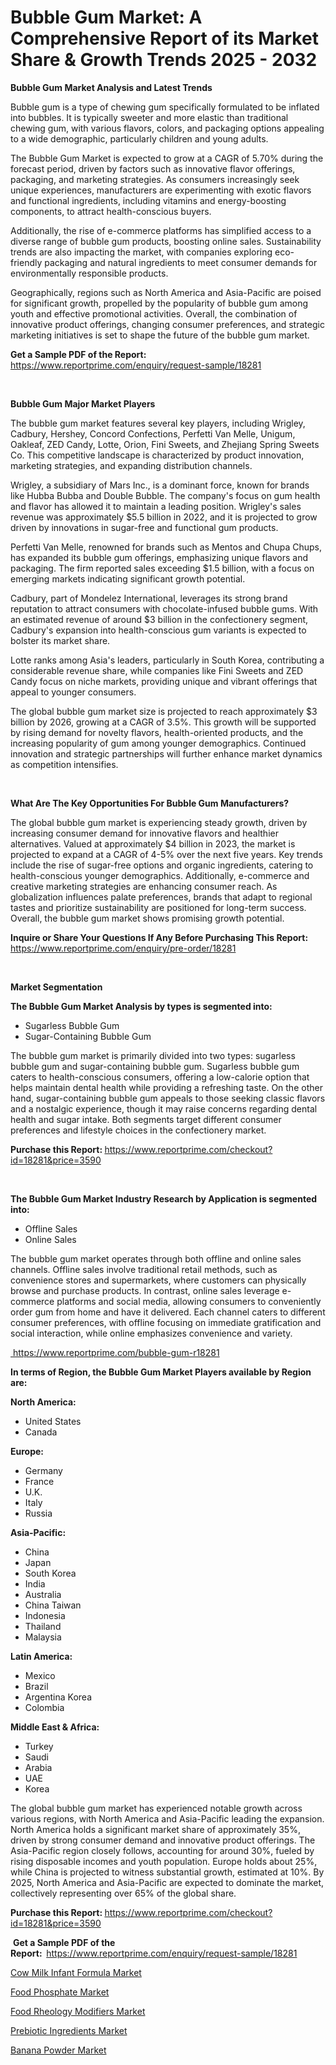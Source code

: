 <p><h1>Bubble Gum Market: A Comprehensive Report of its Market Share & Growth Trends 2025 - 2032</h1></p><p><strong>Bubble Gum Market Analysis and Latest Trends</strong></p>
<p><p>Bubble gum is a type of chewing gum specifically formulated to be inflated into bubbles. It is typically sweeter and more elastic than traditional chewing gum, with various flavors, colors, and packaging options appealing to a wide demographic, particularly children and young adults.</p><p>The Bubble Gum Market is expected to grow at a CAGR of 5.70% during the forecast period, driven by factors such as innovative flavor offerings, packaging, and marketing strategies. As consumers increasingly seek unique experiences, manufacturers are experimenting with exotic flavors and functional ingredients, including vitamins and energy-boosting components, to attract health-conscious buyers.</p><p>Additionally, the rise of e-commerce platforms has simplified access to a diverse range of bubble gum products, boosting online sales. Sustainability trends are also impacting the market, with companies exploring eco-friendly packaging and natural ingredients to meet consumer demands for environmentally responsible products.</p><p>Geographically, regions such as North America and Asia-Pacific are poised for significant growth, propelled by the popularity of bubble gum among youth and effective promotional activities. Overall, the combination of innovative product offerings, changing consumer preferences, and strategic marketing initiatives is set to shape the future of the bubble gum market.</p></p>
<p><strong>Get a Sample PDF of the Report:&nbsp;</strong> <a href="https://www.reportprime.com/enquiry/request-sample/18281?utm_campaign=1108&utm_medium=2&utm_source=Github&utm_content=ia&utm_term=19032025&utm_id=bubble-gum">https://www.reportprime.com/enquiry/request-sample/18281</a></p>
<p>&nbsp;</p>
<p><strong>Bubble Gum Major Market Players</strong></p>
<p><p>The bubble gum market features several key players, including Wrigley, Cadbury, Hershey, Concord Confections, Perfetti Van Melle, Unigum, Oakleaf, ZED Candy, Lotte, Orion, Fini Sweets, and Zhejiang Spring Sweets Co. This competitive landscape is characterized by product innovation, marketing strategies, and expanding distribution channels.</p><p>Wrigley, a subsidiary of Mars Inc., is a dominant force, known for brands like Hubba Bubba and Double Bubble. The company's focus on gum health and flavor has allowed it to maintain a leading position. Wrigley's sales revenue was approximately $5.5 billion in 2022, and it is projected to grow driven by innovations in sugar-free and functional gum products.</p><p>Perfetti Van Melle, renowned for brands such as Mentos and Chupa Chups, has expanded its bubble gum offerings, emphasizing unique flavors and packaging. The firm reported sales exceeding $1.5 billion, with a focus on emerging markets indicating significant growth potential.</p><p>Cadbury, part of Mondelez International, leverages its strong brand reputation to attract consumers with chocolate-infused bubble gums. With an estimated revenue of around $3 billion in the confectionery segment, Cadbury's expansion into health-conscious gum variants is expected to bolster its market share.</p><p>Lotte ranks among Asia's leaders, particularly in South Korea, contributing a considerable revenue share, while companies like Fini Sweets and ZED Candy focus on niche markets, providing unique and vibrant offerings that appeal to younger consumers.</p><p>The global bubble gum market size is projected to reach approximately $3 billion by 2026, growing at a CAGR of 3.5%. This growth will be supported by rising demand for novelty flavors, health-oriented products, and the increasing popularity of gum among younger demographics. Continued innovation and strategic partnerships will further enhance market dynamics as competition intensifies.</p></p>
<p>&nbsp;</p>
<p><strong>What Are The Key Opportunities For Bubble Gum Manufacturers?</strong></p>
<p><p>The global bubble gum market is experiencing steady growth, driven by increasing consumer demand for innovative flavors and healthier alternatives. Valued at approximately $4 billion in 2023, the market is projected to expand at a CAGR of 4-5% over the next five years. Key trends include the rise of sugar-free options and organic ingredients, catering to health-conscious younger demographics. Additionally, e-commerce and creative marketing strategies are enhancing consumer reach. As globalization influences palate preferences, brands that adapt to regional tastes and prioritize sustainability are positioned for long-term success. Overall, the bubble gum market shows promising growth potential.</p></p>
<p><strong>Inquire or Share Your Questions If Any Before Purchasing This Report:</strong> <a href="https://www.reportprime.com/enquiry/pre-order/18281?utm_campaign=1108&utm_medium=2&utm_source=Github&utm_content=ia&utm_term=19032025&utm_id=bubble-gum">https://www.reportprime.com/enquiry/pre-order/18281</a></p>
<p>&nbsp;</p>
<p><strong>Market Segmentation</strong></p>
<p><strong>The Bubble Gum Market Analysis by types is segmented into:</strong></p>
<p><ul><li>Sugarless Bubble Gum</li><li>Sugar-Containing Bubble Gum</li></ul></p>
<p><p>The bubble gum market is primarily divided into two types: sugarless bubble gum and sugar-containing bubble gum. Sugarless bubble gum caters to health-conscious consumers, offering a low-calorie option that helps maintain dental health while providing a refreshing taste. On the other hand, sugar-containing bubble gum appeals to those seeking classic flavors and a nostalgic experience, though it may raise concerns regarding dental health and sugar intake. Both segments target different consumer preferences and lifestyle choices in the confectionery market.</p></p>
<p><strong>Purchase this Report:&nbsp;</strong><a href="https://www.reportprime.com/checkout?id=18281&price=3590&utm_campaign=1108&utm_medium=2&utm_source=Github&utm_content=ia&utm_term=19032025&utm_id=bubble-gum">https://www.reportprime.com/checkout?id=18281&price=3590</a></p>
<p>&nbsp;</p>
<p><strong>The Bubble Gum Market Industry Research by Application is segmented into:</strong></p>
<p><ul><li>Offline Sales</li><li>Online Sales</li></ul></p>
<p><p>The bubble gum market operates through both offline and online sales channels. Offline sales involve traditional retail methods, such as convenience stores and supermarkets, where customers can physically browse and purchase products. In contrast, online sales leverage e-commerce platforms and social media, allowing consumers to conveniently order gum from home and have it delivered. Each channel caters to different consumer preferences, with offline focusing on immediate gratification and social interaction, while online emphasizes convenience and variety.</p></p>
<p><a href="https://www.reportprime.com/bubble-gum-r18281?utm_campaign=1108&utm_medium=2&utm_source=Github&utm_content=ia&utm_term=19032025&utm_id=bubble-gum">&nbsp;https://www.reportprime.com/bubble-gum-r18281</a></p>
<p><strong>In terms of Region, the Bubble Gum Market Players available by Region are:</strong></p>
<p>
    <p> <strong> North America: </strong>
        <ul>
            <li>United States</li>
            <li>Canada</li>
        </ul>
        </p> 
    <p> <strong> Europe: </strong>
        <ul>
            <li>Germany</li>
            <li>France</li>
            <li>U.K.</li>
            <li>Italy</li>
            <li>Russia</li>
        </ul>
        </p> 
    <p> <strong> Asia-Pacific: </strong>
        <ul>
            <li>China</li>
            <li>Japan</li>
            <li>South Korea</li>
            <li>India</li>
            <li>Australia</li>
            <li>China Taiwan</li>
            <li>Indonesia</li>
            <li>Thailand</li>
            <li>Malaysia</li>
        </ul>
        </p> 
    <p> <strong> Latin America: </strong>
        <ul>
            <li>Mexico</li>
            <li>Brazil</li>
            <li>Argentina Korea</li>
            <li>Colombia</li>
        </ul>
        </p> 
    <p> <strong> Middle East & Africa: </strong>
        <ul>
            <li>Turkey</li>
            <li>Saudi</li>
            <li>Arabia</li>
            <li>UAE</li>
            <li>Korea</li>
        </ul>
    </p>
    </p>
<p><p>The global bubble gum market has experienced notable growth across various regions, with North America and Asia-Pacific leading the expansion. North America holds a significant market share of approximately 35%, driven by strong consumer demand and innovative product offerings. The Asia-Pacific region closely follows, accounting for around 30%, fueled by rising disposable incomes and youth population. Europe holds about 25%, while China is projected to witness substantial growth, estimated at 10%. By 2025, North America and Asia-Pacific are expected to dominate the market, collectively representing over 65% of the global share.</p></p>
<p><strong>Purchase this Report: </strong><a href="https://www.reportprime.com/checkout?id=18281&price=3590&utm_campaign=1108&utm_medium=2&utm_source=Github&utm_content=ia&utm_term=19032025&utm_id=bubble-gum">https://www.reportprime.com/checkout?id=18281&price=3590</a></p>
<p>&nbsp;<strong>Get a Sample PDF of the Report:&nbsp;&nbsp;</strong><a href="https://www.reportprime.com/enquiry/request-sample/18281?utm_campaign=1108&utm_medium=2&utm_source=Github&utm_content=ia&utm_term=19032025&utm_id=bubble-gum">https://www.reportprime.com/enquiry/request-sample/18281</a></p>
<p><strong></strong></p>
<p><p><a href="https://github.com/fontshatintj/Market-Research-Report-List-1/blob/main/cow-milk-infant-formula-market.md?utm_campaign=1108&utm_medium=2&utm_source=Github&utm_content=ia&utm_term=19032025&utm_id=bubble-gum">Cow Milk Infant Formula Market</a></p><p><a href="https://github.com/nedzazollo74/Market-Research-Report-List-1/blob/main/food-phosphate-market.md?utm_campaign=1108&utm_medium=2&utm_source=Github&utm_content=ia&utm_term=19032025&utm_id=bubble-gum">Food Phosphate Market</a></p><p><a href="https://github.com/hoppeellia6b/Market-Research-Report-List-1/blob/main/food-rheology-modifiers-market.md?utm_campaign=1108&utm_medium=2&utm_source=Github&utm_content=ia&utm_term=19032025&utm_id=bubble-gum">Food Rheology Modifiers Market</a></p><p><a href="https://github.com/winjelequegt/Market-Research-Report-List-1/blob/main/prebiotic-ingredients-market.md?utm_campaign=1108&utm_medium=2&utm_source=Github&utm_content=ia&utm_term=19032025&utm_id=bubble-gum">Prebiotic Ingredients Market</a></p><p><a href="https://github.com/bredevasil2q/Market-Research-Report-List-1/blob/main/banana-powder-market.md?utm_campaign=1108&utm_medium=2&utm_source=Github&utm_content=ia&utm_term=19032025&utm_id=bubble-gum">Banana Powder Market</a></p></p>